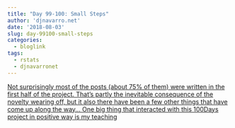```yaml
---
title: "Day 99-100: Small Steps"
author: 'djnavarro.net'
date: '2018-08-03'
slug: day-99100-small-steps
categories:
  - bloglink
tags:
  - rstats
  - djnavarronet
---
```


[Not surprisingly most of the posts (about 75% of them) were written in the first half of the project. That’s partly the inevitable consequence of the novelty wearing off, but it also there have been a few other things that have come up along the way… One big thing that interacted with this 100Days project in positive way is my teaching<i class="fas fa-external-link-alt"></i>](https://djnavarro.net/post/2018-08-03-small-steps/)

